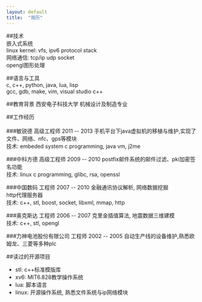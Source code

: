 ```yaml
---
layout: default
title:  "简历"
---
```


##技术   
嵌入式系统   
linux kernel: vfs, ipv6 protocol stack   
网络通信: tcp/ip udp socket    
opengl图形处理       

##语言与工具  
c, c++, python, java, lua, lisp    
gcc, gdb, make, vim, visual studio c++   

##教育背景
西安电子科技大学 机械设计及制造专业   

##工作经历<br><br />
###敏锐德 高级工程师 2011 -- 2013
手机平台下java虚拟机的移植与维护,实现了文件、网络、nfc、gps等模块   
技术: embeded system c programming, java vm, j2me  

###中科方德 高级工程师 2009 -- 2010
postfix邮件系统的邮件过滤、pki加密签名功能   
技术: linux c programming, glibc, rsa, openssl  

###中国数码 工程师 2007 -- 2010
金融通讯协议解析, 网络数据挖掘   
http代理服务器   
技术: c++, stl, boost, socket, libxml, mmap, http  

###奥克斯达 工程师 2006 -- 2007
克里金插值算法, 地震数据三维建模      
技术: c++, stl, opengl   

###力神电池股份有限公司 工程师  2002 -- 2005
自动生产线的设备维护,熟悉欧姆龙、三菱等多种plc    

##读过的开源项目    
        
* stl: c++标准模版库   
* xv6: MIT6.828教学操作系统   
* lua: 脚本语言   
* linux: 开源操作系统, 熟悉文件系统与ip网络模块     


